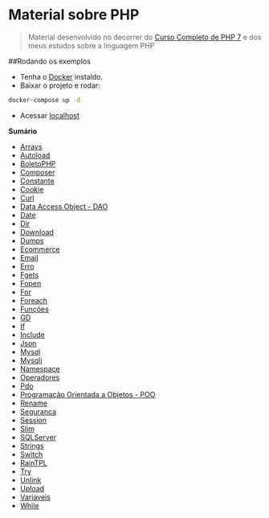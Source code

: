 # Material sobre PHP
>Material desenvolvido no decorrer do [Curso Completo de PHP 7](https://www.udemy.com/curso-completo-de-php-7/) e dos meus estudos sobre a linguagem PHP

##Rodando os exemplos
 - Tenha o [Docker](https://docs.docker.com/engine/installation/) instaldo.
 - Baixar o projeto e rodar:
```bash
docker-compose up -d
```
 - Acessar [localhost](localhost)

**Sumário**
- [Arrays](./exemplos/arrays)
- [Autoload](./exemplos/autoload)
- [BoletoPHP](./exemplos/boletophp)
- [Composer](./exemplos/composer)
- [Constante](./exemplos/constante)
- [Cookie](./exemplos/cookie)
- [Curl](./exemplos/curl)
- [Data Access Object - DAO](./exemplos/dao)
- [Date](./exemplos/date)
- [Dir](./exemplos/dir)
- [Download](./exemplos/download)
- [Dumps](dumps)
- [Ecommerce](./exemplos/ecommerce)
- [Email](./exemplos/email)
- [Erro](./exemplos/erro)
- [Fgets](./exemplos/fgets)
- [Fopen](./exemplos/fopen)
- [For](./exemplos/for)
- [Foreach](./exemplos/foreach)
- [Funções](./exemplos/funcoes)
- [GD](./exemplos/gd)
- [If](./exemplos/if)
- [Include](./exemplos/include)
- [Json](./exemplos/json)
- [Mysql](./exemplos/mysql)
- [Mysqli](./exemplos/mysqli)
- [Namespace](./exemplos/namespace)
- [Operadores](./exemplos/operadores)
- [Pdo](./exemplos/pdo)
- [Programação Orientada a Objetos - POO](./exemplos/poo)
- [Rename](./exemplos/rename)
- [Seguranca](./exemplos/seguranca)
- [Session](./exemplos/session)
- [Slim](./exemplos/slim)
- [SQLServer](./exemplos/sqlserver)
- [Strings]()
- [Switch](./exemplos/switch)
- [RainTPL](./exemplos/tpl)
- [Try](./exemplos/try)
- [Unlink](./exemplos/unlink)
- [Upload](./exemplos/upload)
- [Variaveis](./exemplos/variaveis)
- [While](./exemplos/while)

